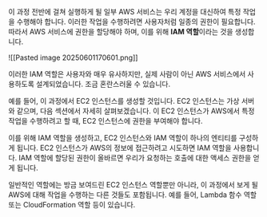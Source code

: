 
이 과정 전반에 걸쳐 실행하게 될 일부 AWS 서비스는 우리 계정을 대신하여 특정 작업을 수행해야 합니다. 이러한 작업을 수행하려면 사용자처럼 일종의 권한이 필요합니다. 따라서 AWS 서비스에 권한을 할당해야 하며, 이를 위해 **IAM 역할**이라는 것을 생성합니다.

![[Pasted image 20250601170601.png]]

이러한 IAM 역할은 사용자와 매우 유사하지만, 실제 사람이 아닌 AWS 서비스에서 사용하도록 설계되었습니다. 조금 혼란스러울 수 있습니다. 

예를 들어, 이 과정에서 EC2 인스턴스를 생성할 것입니다. EC2 인스턴스는 가상 서버와 같으며, 다음 섹션에서 자세히 살펴보겠습니다. 이 EC2 인스턴스가 AWS에서 특정 작업을 수행하려고 할 때, EC2 인스턴스에 권한을 부여해야 합니다. 

이를 위해 IAM 역할을 생성하고, EC2 인스턴스와 IAM 역할이 하나의 엔티티를 구성하게 됩니다. EC2 인스턴스가 AWS의 정보에 접근하려고 시도하면 IAM 역할을 사용합니다. IAM 역할에 할당된 권한이 올바르면 우리가 요청하는 호출에 대한 액세스 권한을 얻게 됩니다.

일반적인 역할에는 방금 보여드린 EC2 인스턴스 역할뿐만 아니라, 이 과정에서 보게 될 AWS에 대해 작업을 수행하는 다른 것들도 포함됩니다. 예를 들어, Lambda 함수 역할 또는 CloudFormation 역할 등이 있습니다.
